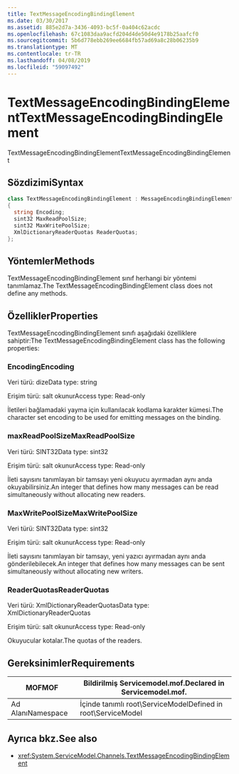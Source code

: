 ```yaml
---
title: TextMessageEncodingBindingElement
ms.date: 03/30/2017
ms.assetid: 885e2d7a-3436-4093-bc5f-0a404c62acdc
ms.openlocfilehash: 67c1083daa9acfd204d4de50d4e9178b25aafcf0
ms.sourcegitcommit: 5b6d778ebb269ee6684fb57ad69a8c28b06235b9
ms.translationtype: MT
ms.contentlocale: tr-TR
ms.lasthandoff: 04/08/2019
ms.locfileid: "59097492"
---
```

# <a name="textmessageencodingbindingelement"></a><span data-ttu-id="10ef9-102">TextMessageEncodingBindingElement</span><span class="sxs-lookup"><span data-stu-id="10ef9-102">TextMessageEncodingBindingElement</span></span>
<span data-ttu-id="10ef9-103">TextMessageEncodingBindingElement</span><span class="sxs-lookup"><span data-stu-id="10ef9-103">TextMessageEncodingBindingElement</span></span>  
  
## <a name="syntax"></a><span data-ttu-id="10ef9-104">Sözdizimi</span><span class="sxs-lookup"><span data-stu-id="10ef9-104">Syntax</span></span>  
  
```csharp
class TextMessageEncodingBindingElement : MessageEncodingBindingElement  
{  
  string Encoding;  
  sint32 MaxReadPoolSize;  
  sint32 MaxWritePoolSize;  
  XmlDictionaryReaderQuotas ReaderQuotas;  
};  
```  
  
## <a name="methods"></a><span data-ttu-id="10ef9-105">Yöntemler</span><span class="sxs-lookup"><span data-stu-id="10ef9-105">Methods</span></span>  
 <span data-ttu-id="10ef9-106">TextMessageEncodingBindingElement sınıf herhangi bir yöntemi tanımlamaz.</span><span class="sxs-lookup"><span data-stu-id="10ef9-106">The TextMessageEncodingBindingElement class does not define any methods.</span></span>  
  
## <a name="properties"></a><span data-ttu-id="10ef9-107">Özellikler</span><span class="sxs-lookup"><span data-stu-id="10ef9-107">Properties</span></span>  
 <span data-ttu-id="10ef9-108">TextMessageEncodingBindingElement sınıfı aşağıdaki özelliklere sahiptir:</span><span class="sxs-lookup"><span data-stu-id="10ef9-108">The TextMessageEncodingBindingElement class has the following properties:</span></span>  
  
### <a name="encoding"></a><span data-ttu-id="10ef9-109">Encoding</span><span class="sxs-lookup"><span data-stu-id="10ef9-109">Encoding</span></span>  
 <span data-ttu-id="10ef9-110">Veri türü: dize</span><span class="sxs-lookup"><span data-stu-id="10ef9-110">Data type: string</span></span>  
  
 <span data-ttu-id="10ef9-111">Erişim türü: salt okunur</span><span class="sxs-lookup"><span data-stu-id="10ef9-111">Access type: Read-only</span></span>  
  
 <span data-ttu-id="10ef9-112">İletileri bağlamadaki yayma için kullanılacak kodlama karakter kümesi.</span><span class="sxs-lookup"><span data-stu-id="10ef9-112">The character set encoding to be used for emitting messages on the binding.</span></span>  
  
### <a name="maxreadpoolsize"></a><span data-ttu-id="10ef9-113">maxReadPoolSize</span><span class="sxs-lookup"><span data-stu-id="10ef9-113">MaxReadPoolSize</span></span>  
 <span data-ttu-id="10ef9-114">Veri türü: SINT32</span><span class="sxs-lookup"><span data-stu-id="10ef9-114">Data type: sint32</span></span>  
  
 <span data-ttu-id="10ef9-115">Erişim türü: salt okunur</span><span class="sxs-lookup"><span data-stu-id="10ef9-115">Access type: Read-only</span></span>  
  
 <span data-ttu-id="10ef9-116">İleti sayısını tanımlayan bir tamsayı yeni okuyucu ayırmadan aynı anda okuyabilirsiniz.</span><span class="sxs-lookup"><span data-stu-id="10ef9-116">An integer that defines how many messages can be read simultaneously without allocating new readers.</span></span>  
  
### <a name="maxwritepoolsize"></a><span data-ttu-id="10ef9-117">MaxWritePoolSize</span><span class="sxs-lookup"><span data-stu-id="10ef9-117">MaxWritePoolSize</span></span>  
 <span data-ttu-id="10ef9-118">Veri türü: SINT32</span><span class="sxs-lookup"><span data-stu-id="10ef9-118">Data type: sint32</span></span>  
  
 <span data-ttu-id="10ef9-119">Erişim türü: salt okunur</span><span class="sxs-lookup"><span data-stu-id="10ef9-119">Access type: Read-only</span></span>  
  
 <span data-ttu-id="10ef9-120">İleti sayısını tanımlayan bir tamsayı, yeni yazıcı ayırmadan aynı anda gönderilebilecek.</span><span class="sxs-lookup"><span data-stu-id="10ef9-120">An integer that defines how many messages can be sent simultaneously without allocating new writers.</span></span>  
  
### <a name="readerquotas"></a><span data-ttu-id="10ef9-121">ReaderQuotas</span><span class="sxs-lookup"><span data-stu-id="10ef9-121">ReaderQuotas</span></span>  
 <span data-ttu-id="10ef9-122">Veri türü: XmlDictionaryReaderQuotas</span><span class="sxs-lookup"><span data-stu-id="10ef9-122">Data type: XmlDictionaryReaderQuotas</span></span>  
  
 <span data-ttu-id="10ef9-123">Erişim türü: salt okunur</span><span class="sxs-lookup"><span data-stu-id="10ef9-123">Access type: Read-only</span></span>  
  
 <span data-ttu-id="10ef9-124">Okuyucular kotalar.</span><span class="sxs-lookup"><span data-stu-id="10ef9-124">The quotas of the readers.</span></span>  
  
## <a name="requirements"></a><span data-ttu-id="10ef9-125">Gereksinimler</span><span class="sxs-lookup"><span data-stu-id="10ef9-125">Requirements</span></span>  
  
|<span data-ttu-id="10ef9-126">MOF</span><span class="sxs-lookup"><span data-stu-id="10ef9-126">MOF</span></span>|<span data-ttu-id="10ef9-127">Bildirilmiş Servicemodel.mof.</span><span class="sxs-lookup"><span data-stu-id="10ef9-127">Declared in Servicemodel.mof.</span></span>|  
|---------|-----------------------------------|  
|<span data-ttu-id="10ef9-128">Ad Alanı</span><span class="sxs-lookup"><span data-stu-id="10ef9-128">Namespace</span></span>|<span data-ttu-id="10ef9-129">İçinde tanımlı root\ServiceModel</span><span class="sxs-lookup"><span data-stu-id="10ef9-129">Defined in root\ServiceModel</span></span>|  
  
## <a name="see-also"></a><span data-ttu-id="10ef9-130">Ayrıca bkz.</span><span class="sxs-lookup"><span data-stu-id="10ef9-130">See also</span></span>

- <xref:System.ServiceModel.Channels.TextMessageEncodingBindingElement>

